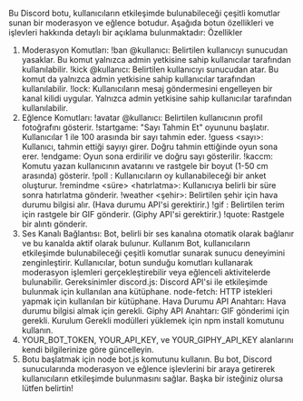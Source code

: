 Bu Discord botu, kullanıcıların etkileşimde bulunabileceği çeşitli komutlar sunan bir moderasyon ve eğlence botudur. Aşağıda botun özellikleri ve işlevleri hakkında detaylı bir açıklama bulunmaktadır:
Özellikler
1. Moderasyon Komutları:
!ban @kullanıcı: Belirtilen kullanıcıyı sunucudan yasaklar. Bu komut yalnızca admin yetkisine sahip kullanıcılar tarafından kullanılabilir.
!kick @kullanıcı: Belirtilen kullanıcıyı sunucudan atar. Bu komut da yalnızca admin yetkisine sahip kullanıcılar tarafından kullanılabilir.
!lock: Kullanıcıların mesaj göndermesini engelleyen bir kanal kilidi uygular. Yalnızca admin yetkisine sahip kullanıcılar tarafından kullanılabilir.
2. Eğlence Komutları:
!avatar @kullanıcı: Belirtilen kullanıcının profil fotoğrafını gösterir.
!startgame: "Sayı Tahmin Et" oyununu başlatır. Kullanıcılar 1 ile 100 arasında bir sayı tahmin eder.
!guess <sayı>: Kullanıcı, tahmin ettiği sayıyı girer. Doğru tahmin ettiğinde oyun sona erer.
!endgame: Oyun sona erdirilir ve doğru sayı gösterilir.
!kaccm: Komutu yazan kullanıcının avatarını ve rastgele bir boyut (1-50 cm arasında) gösterir.
!poll <soru>: Kullanıcıların oy kullanabileceği bir anket oluşturur.
!remindme <süre> <hatırlatma>: Kullanıcıya belirli bir süre sonra hatırlatma gönderir.
!weather <şehir>: Belirtilen şehir için hava durumu bilgisi alır. (Hava durumu API'si gerektirir.)
!gif <arama terimi>: Belirtilen terim için rastgele bir GIF gönderir. (Giphy API'si gerektirir.)
!quote: Rastgele bir alıntı gönderir.
3. Ses Kanalı Bağlantısı:
Bot, belirli bir ses kanalına otomatik olarak bağlanır ve bu kanalda aktif olarak bulunur.
Kullanım
Bot, kullanıcıların etkileşimde bulunabileceği çeşitli komutlar sunarak sunucu deneyimini zenginleştirir.
Kullanıcılar, botun sunduğu komutları kullanarak moderasyon işlemleri gerçekleştirebilir veya eğlenceli aktivitelerde bulunabilir.
Gereksinimler
discord.js: Discord API'si ile etkileşimde bulunmak için kullanılan ana kütüphane.
node-fetch: HTTP istekleri yapmak için kullanılan bir kütüphane.
Hava Durumu API Anahtarı: Hava durumu bilgisi almak için gerekli.
Giphy API Anahtarı: GIF gönderimi için gerekli.
Kurulum
Gerekli modülleri yüklemek için npm install komutunu kullanın.
2. YOUR_BOT_TOKEN, YOUR_API_KEY, ve YOUR_GIPHY_API_KEY alanlarını kendi bilgilerinize göre güncelleyin.
3. Botu başlatmak için node bot.js komutunu kullanın.
Bu bot, Discord sunucularında moderasyon ve eğlence işlevlerini bir araya getirerek kullanıcıların etkileşimde bulunmasını sağlar. Başka bir isteğiniz olursa lütfen belirtin!

